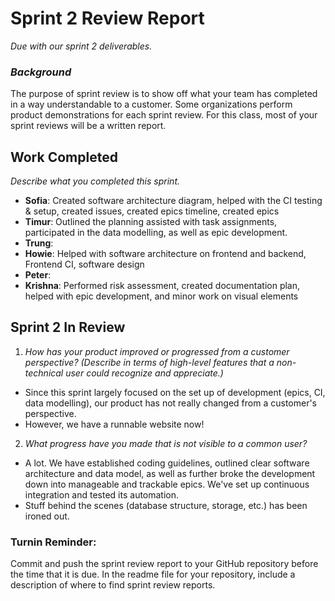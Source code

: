 # Sprint 2 Review Report
_Due with our sprint 2 deliverables._

### _Background_
The purpose of sprint review is to show off what your team has completed in a way understandable to a customer. Some organizations perform product demonstrations for each sprint review. For this class, most of your sprint reviews will be a written report.

## Work Completed
_Describe what you completed this sprint._
- **Sofia**: Created software architecture diagram, helped with the CI testing & setup, created issues, created epics timeline, created epics
- **Timur**: Outlined the planning assisted with task assignments, participated in the data modelling, as well as epic development.
- **Trung**:
- **Howie**: Helped with software architecture on frontend and backend, Frontend CI, software design
- **Peter**:
- **Krishna**: Performed risk assessment, created documentation plan, helped with epic development, and minor work on visual elements

## Sprint 2 In Review
1. _How has your product improved or progressed from a customer perspective? (Describe in terms of high-level features that a non-technical user could recognize and appreciate.)_
  - Since this sprint largely focused on the set up of development (epics, CI, data modelling), our product has not really changed from a customer's perspective.
  - However, we have a runnable website now!
2. _What progress have you made that is not visible to a common user?_
  - A lot. We have established coding guidelines, outlined clear software architecture and data model, as well as further broke the development down into manageable and trackable epics. We've set up continuous integration and tested its automation.
  - Stuff behind the scenes (database structure, storage, etc.) has been ironed out.

### Turnin Reminder:
Commit and push the sprint review report to your GitHub repository before the time that it is due. In the readme file for your repository, include a description of where to find sprint review reports.
